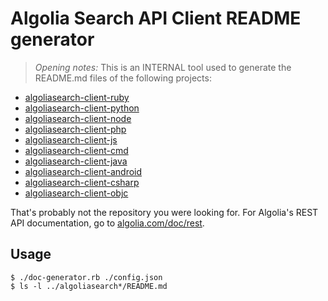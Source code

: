 Algolia Search API Client README generator
==================

> *Opening notes:* This is an INTERNAL tool used to generate the README.md files of the following projects:

 * [algoliasearch-client-ruby](https://github.com/algolia/algoliasearch-client-ruby)
 * [algoliasearch-client-python](https://github.com/algolia/algoliasearch-client-python)
 * [algoliasearch-client-node](https://github.com/algolia/algoliasearch-client-node)
 * [algoliasearch-client-php](https://github.com/algolia/algoliasearch-client-php)
 * [algoliasearch-client-js](https://github.com/algolia/algoliasearch-client-js)
 * [algoliasearch-client-cmd](https://github.com/algolia/algoliasearch-client-cmd)
 * [algoliasearch-client-java](https://github.com/algolia/algoliasearch-client-java)
 * [algoliasearch-client-android](https://github.com/algolia/algoliasearch-client-android)
 * [algoliasearch-client-csharp](https://github.com/algolia/algoliasearch-client-csharp)
 * [algoliasearch-client-objc](https://github.com/algolia/algoliasearch-client-objc)

That's probably not the repository you were looking for. For Algolia's REST API documentation, go to [algolia.com/doc/rest](http://algolia.com/doc/rest).

Usage
------

```
$ ./doc-generator.rb ./config.json
$ ls -l ../algoliasearch*/README.md
```
